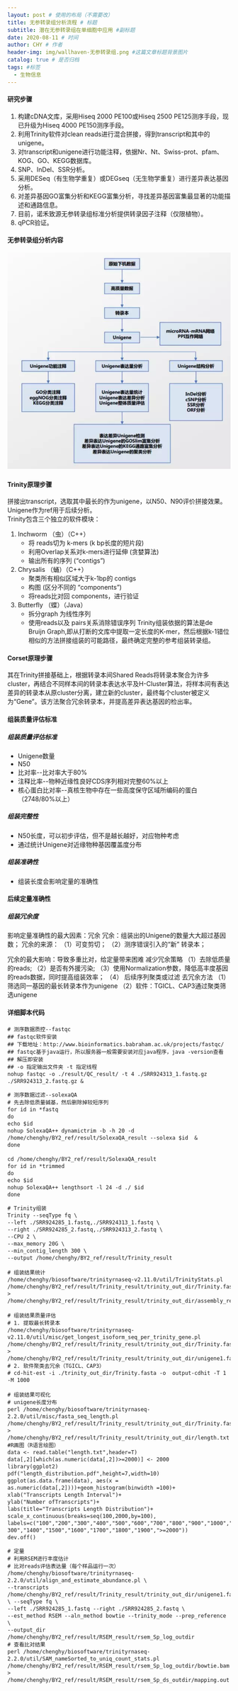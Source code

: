 ```yaml
---
layout: post # 使用的布局（不需要改）
title: 无参转录组分析流程 # 标题
subtitle: 潜在无参转录组在单细胞中应用 #副标题
date: 2020-08-11 # 时间
author: CHY # 作者
header-img: img/wallhaven-无参转录组.png #这篇文章标题背景图片
catalog: true # 是否归档
tags: #标签
  - 生物信息
---
```


#### 研究步骤
1. 构建cDNA文库，采用Hiseq 2000 PE100或Hiseq 2500 PE125测序手段，现已升级为Hiseq 4000 PE150测序手段。
2. 利用Trinity软件对clean reads进行混合拼接，得到transcript和其中的unigene。
3. 对transcript和unigene进行功能注释，依据Nr、Nt、Swiss-prot、pfam、KOG、GO、KEGG数据库。
4. SNP、InDel、SSR分析。
5. 采用DESeq（有生物学重复）或DEGseq（无生物学重复）进行差异表达基因分析。
6. 对差异基因GO富集分析和KEGG富集分析，寻找差异基因富集最显著的功能描述和通路信息。
7. 目前，诺禾致源无参转录组标准分析提供转录因子注释（仅限植物）。
8. qPCR验证。

#### 无参转录组分析内容
![无参转录组分析内容](https://github.com/chenhongyubio/chenhongyubio.github.io/raw/master/img/无参转录组分析内容.png)

#### Trinity原理步骤
拼接出transcript，选取其中最长的作为unigene，以N50、N90评价拼接效果。Unigene作为ref用于后续分析。<br>
Trinity包含三个独立的软件模块：
1. Inchworm （虫）（C++）
   * 将 reads切为 k-mers (k bp长度的短片段)
   * 利用Overlap关系对k-mers进行延伸 (贪婪算法)
   * 输出所有的序列 (“contigs”)
2. Chrysalis （蛹）（C++）
   * 聚类所有相似区域大于k-1bp的 contigs
   * 构图 (区分不同的 “components”)
   * 将reads比对回 components，进行验证
3. Butterfly （蝶）（Java）
   * 拆分graph 为线性序列
   * 使用reads以及 pairs关系消除错误序列
Trinity组装依据的算法是de Bruijn Graph,即从打断的文库中提取一定长度的K-mer，然后根据k-1错位相似的方法拼接组装的可能路径，最终确定完整的参考组装转录组。<br>


#### Corset原理步骤
其在Trinity拼接基础上，根据转录本间Shared Reads将转录本聚合为许多cluster，再结合不同样本间的转录本表达水平及H-Cluster算法，将样本间有表达差异的转录本从原cluster分离，建立新的cluster，最终每个cluster被定义为“Gene”。该方法聚合冗余转录本，并提高差异表达基因的检出率。<br>

#### 组装质量评估标准
##### 组装质量评估标准
* Unigene数量
* N50
* 比对率--比对率大于80%
* 注释比率--物种近缘性良好CDS序列相对完整60%以上
* 核心蛋白比对率--真核生物中存在一些高度保守区域所编码的蛋白（2748/80%以上）
##### 组装完整性
* N50长度，可以初步评估，但不是越长越好，对应物种考虑
* 通过统计Unigene对近缘物种基因覆盖度分布
##### 组装准确性
* 组装长度会影响定量的准确性

#### 后续定量准确性
##### 组装冗余度
影响定量准确性的最大因素：冗余
冗余：组装出的Unigene的数量大大超过基因数；
冗余的来源：
（1）可变剪切；
（2）测序错误引入的“新” 转录本；

冗余的最大影响：导致多重比对，给定量带来困难
减少冗余策略
（1）去除低质量的reads;
（2）是否有外援污染;
（3）使用Normalization参数，降低高丰度基因的reads数据，同时提高组装效率；
（4） 后续序列聚类或过滤
去冗余方法
（1）筛选同一基因的最长转录本作为unigene
（2）软件：TGICL、CAP3通过聚类筛选unigene

#### 详细脚本代码
```
# 测序数据质控--fastqc
## fastqc软件安装
## 下载地址：http://www.bioinformatics.babraham.ac.uk/projects/fastqc/
## fastqc基于java运行，所以服务器一般需要安装对应java程序，java -version查看
## 解压即安装
## -o 指定输出文件夹 -t 指定线程
nohup fastqc -o ./result/QC_result/ -t 4 ./SRR924313_1.fastq.gz ./SRR924313_2.fastq.gz &
```

```
# 测序数据过滤--solexaQA
# 先去除低质量碱基，然后删除掉较短序列
for id in *fastq
do
echo $id
nohup SolexaQA++ dynamictrim -b -h 20 -d /home/chenghy/BY2_ref/result/SolexaQA_result --solexa $id  &
done

cd /home/chenghy/BY2_ref/result/SolexaQA_result
for id in *trimmed
do
echo $id
nohup SolexaQA++ lengthsort -l 24 -d ./ $id
done
```

```
# Trinity组装
Trinity --seqType fq \
--left ./SRR924285_1.fastq,./SRR924313_1.fastq \
--right ./SRR924285_2.fastq,./SRR924313_2.fastq \
--CPU 2 \
--max_memory 20G \
--min_contig_length 300 \
--output /home/chenghy/BY2_ref/result/Trinity_result

# 组装结果统计
/home/chenghy/biosoftware/trinityrnaseq-v2.11.0/util/TrinityStats.pl /home/chenghy/BY2_ref/result/Trinity_result/trinity_out_dir/Trinity.fasta > /home/chenghy/BY2_ref/result/Trinity_result/trinity_out_dir/assembly_report.txt

# 组装结果质量评估
# 1. 提取最长转录本
/home/chenghy/biosoftware/trinityrnaseq-v2.11.0/util/misc/get_longest_isoform_seq_per_trinity_gene.pl /home/chenghy/BY2_ref/result/Trinity_result/trinity_out_dir/Trinity.fasta > /home/chenghy/BY2_ref/result/Trinity_result/trinity_out_dir/unigene1.fasta
# 2. 软件聚类去冗余（TGICL、CAP3）
# cd-hit-est -i ./trinity_out_dir/Trinity.fasta -o  output-cdhit -T 1 -M 1000

# 组装结果可视化
# unigene长度分布
perl /home/chenghy/biosoftware/trinityrnaseq-2.2.0/util/misc/fasta_seq_length.pl /home/chenghy/BY2_ref/result/Trinity_result/trinity_out_dir/Trinity.fasta > /home/chenghy/BY2_ref/result/Trinity_result/trinity_out_dir/length.txt
#R画图（R语言绘图）
data <- read.table("length.txt",header=T)
data[,2][which(as.numeric(data[,2])>=2000)] <- 2000
library(ggplot2)
pdf("length_distribution.pdf",height=7,width=10)
ggplot(as.data.frame(data), aes(x = as.numeric(data[,2])))+geom_histogram(binwidth =100)+
xlab("Transcripts Length Interval")+
ylab("Number ofTranscripts")+
labs(title="Transcripts Length Distribution")+
scale_x_continuous(breaks=seq(100,2000,by=100),
labels=c("100","200","300","400","500","600","700","800","900","1000","1100","1200","1
300","1400","1500","1600","1700","1800","1900",">=2000"))
dev.off()
```

```
# 定量
# 利用RSEM进行丰度估计
# 比对reads评估表达量（每个样品运行一次）
/home/chenghy/biosoftware/trinityrnaseq-2.2.0/util/align_and_estimate_abundance.pl \
--transcripts /home/chenghy/BY2_ref/result/Trinity_result/trinity_out_dir/unigene1.fasta \ --seqType fq \
--left ./SRR924285_1.fastq --right ./SRR924285_2.fastq \
--est_method RSEM --aln_method bowtie --trinity_mode --prep_reference \
--output_dir /home/chenghy/BY2_ref/result/RSEM_result/rsem_Sp_log_outdir
# 查看比对结果
perl /home/chenghy/biosoftware/trinityrnaseq-2.2.0/util/SAM_nameSorted_to_uniq_count_stats.pl /home/chenghy/BY2_ref/result/RSEM_result/rsem_Sp_log_outdir/bowtie.bam > /home/chenghy/BY2_ref/result/RSEM_result/rsem_Sp_ds_outdir/mapping.out
```
